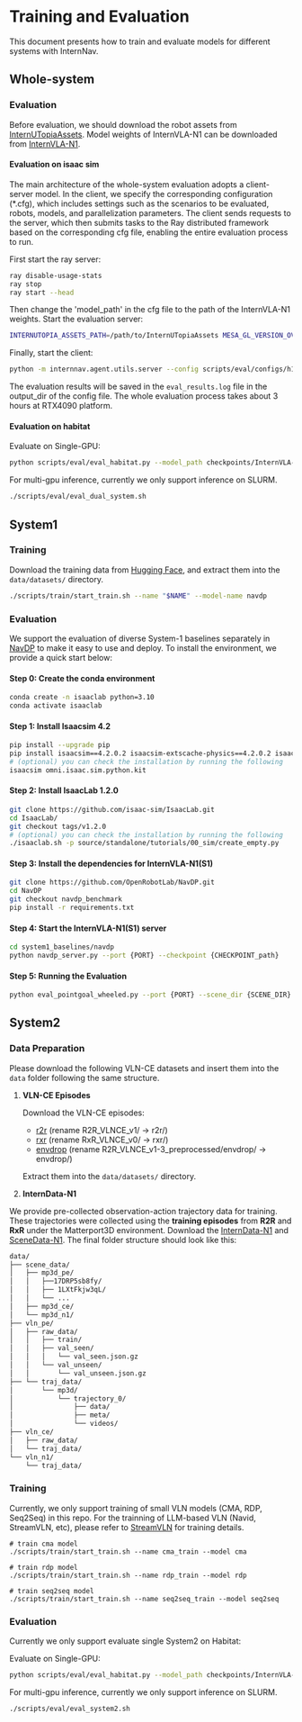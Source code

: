 # Training and Evaluation


This document presents how to train and evaluate models for different systems with InternNav.

## Whole-system

### Evaluation
Before evaluation, we should download the robot assets from [InternUTopiaAssets](https://huggingface.co/datasets/InternRobotics/Embodiments). Model weights of InternVLA-N1 can be downloaded from [InternVLA-N1](https://huggingface.co/InternRobotics/InternVLA-N1).

#### Evaluation on isaac sim
The main architecture of the whole-system evaluation adopts a client-server model. In the client, we specify the corresponding configuration (*.cfg), which includes settings such as the scenarios to be evaluated, robots, models, and parallelization parameters. The client sends requests to the server, which then submits tasks to the Ray distributed framework based on the corresponding cfg file, enabling the entire evaluation process to run.

First start the ray server:
```bash
ray disable-usage-stats
ray stop
ray start --head
```

Then change the 'model_path' in the cfg file to the path of the InternVLA-N1 weights. Start the evaluation server:
```bash
INTERNUTOPIA_ASSETS_PATH=/path/to/InternUTopiaAssets MESA_GL_VERSION_OVERRIDE=4.6 python scripts/eval/eval.py --config scripts/eval/configs/h1_internvla_n1_cfg.py
```

Finally, start the client:
```bash
python -m internnav.agent.utils.server --config scripts/eval/configs/h1_internvla_n1_cfg.py
```

The evaluation results will be saved in the `eval_results.log` file in the output_dir of the config file. The whole evaluation process takes about 3 hours at RTX4090 platform.


#### Evaluation on habitat
Evaluate on Single-GPU:

```bash
python scripts/eval/eval_habitat.py --model_path checkpoints/InternVLA-N1 --continuous_traj --output_path result/InternVLA-N1/val_unseen_32traj_8steps
```

For multi-gpu inference, currently we only support inference on SLURM.

```bash
./scripts/eval/eval_dual_system.sh
```


## System1

### Training

Download the training data from [Hugging Face](https://huggingface.co/datasets/InternRobotics/InternData-N1/), and extract them into the `data/datasets/` directory.

```bash
./scripts/train/start_train.sh --name "$NAME" --model-name navdp
```

### Evaluation

We support the evaluation of diverse System-1 baselines separately in [NavDP](https://github.com/InternRobotics/NavDP/tree/navdp_benchmark) to make it easy to use and deploy.
To install the environment, we provide a quick start below:
#### Step 0: Create the conda environment
```bash
conda create -n isaaclab python=3.10
conda activate isaaclab
```
#### Step 1: Install Isaacsim 4.2
```bash
pip install --upgrade pip
pip install isaacsim==4.2.0.2 isaacsim-extscache-physics==4.2.0.2 isaacsim-extscache-kit==4.2.0.2 isaacsim-extscache-kit-sdk==4.2.0.2 --extra-index-url https://pypi.nvidia.com
# (optional) you can check the installation by running the following
isaacsim omni.isaac.sim.python.kit
```

#### Step 2: Install IsaacLab 1.2.0
```bash
git clone https://github.com/isaac-sim/IsaacLab.git
cd IsaacLab/
git checkout tags/v1.2.0
# (optional) you can check the installation by running the following
./isaaclab.sh -p source/standalone/tutorials/00_sim/create_empty.py
```

#### Step 3: Install the dependencies for InternVLA-N1(S1)
```bash
git clone https://github.com/OpenRobotLab/NavDP.git
cd NavDP
git checkout navdp_benchmark
pip install -r requirements.txt
```
#### Step 4: Start the InternVLA-N1(S1) server
```bash
cd system1_baselines/navdp
python navdp_server.py --port {PORT} --checkpoint {CHECKPOINT_path}
```

#### Step 5: Running the Evaluation
```bash
python eval_pointgoal_wheeled.py --port {PORT} --scene_dir {SCENE_DIR}
```


## System2

### Data Preparation

Please download the following VLN-CE datasets and insert them into the `data` folder following the same structure.

1. **VLN-CE Episodes**

   Download the VLN-CE episodes:
   - [r2r](https://drive.google.com/file/d/18DCrNcpxESnps1IbXVjXSbGLDzcSOqzD/view) (rename R2R_VLNCE_v1/ -> r2r/)
   - [rxr](https://drive.google.com/file/d/145xzLjxBaNTbVgBfQ8e9EsBAV8W-SM0t/view) (rename RxR_VLNCE_v0/ -> rxr/)
   - [envdrop](https://drive.google.com/file/d/1fo8F4NKgZDH-bPSdVU3cONAkt5EW-tyr/view) (rename R2R_VLNCE_v1-3_preprocessed/envdrop/ -> envdrop/)

   Extract them into the `data/datasets/` directory.

2. **InternData-N1**

  We provide pre-collected observation-action trajectory data for training. These trajectories were collected using the **training episodes** from **R2R** and **RxR** under the Matterport3D environment. Download the [InternData-N1](https://huggingface.co/datasets/InternRobotics/InternData-N1) and [SceneData-N1](https://huggingface.co/datasets/InternRobotics/Scene-N1).
The final folder structure should look like this:
```bash
data/
├── scene_data/
│   ├── mp3d_pe/
│   │   ├──17DRP5sb8fy/
│   │   ├── 1LXtFkjw3qL/
│   │   └── ...
│   ├── mp3d_ce/
│   └── mp3d_n1/
├── vln_pe/
│   ├── raw_data/
│   │   ├── train/
│   │   ├── val_seen/
│   │   │   └── val_seen.json.gz
│   │   └── val_unseen/
│   │       └── val_unseen.json.gz
├── └── traj_data/
│       └── mp3d/
│           └── trajectory_0/
│               ├── data/
│               ├── meta/
│               └── videos/
├── vln_ce/
│   ├── raw_data/
│   └── traj_data/
└── vln_n1/
    └── traj_data/
```

### Training

Currently, we only support training of small VLN models (CMA, RDP, Seq2Seq) in this repo. For the trainning of LLM-based VLN (Navid, StreamVLN, etc), please refer to [StreamVLN](https://github.com/OpenRobotLab/StreamVLN) for training details.

```base
# train cma model
./scripts/train/start_train.sh --name cma_train --model cma

# train rdp model
./scripts/train/start_train.sh --name rdp_train --model rdp

# train seq2seq model
./scripts/train/start_train.sh --name seq2seq_train --model seq2seq
```
### Evaluation

Currently we only support evaluate single System2 on Habitat:

Evaluate on Single-GPU:

```bash
python scripts/eval/eval_habitat.py --model_path checkpoints/InternVLA-N1-S2 --mode system2 --output_path results/InternVLA-N1-S2/val_unseen \
```

For multi-gpu inference, currently we only support inference on SLURM.

```bash
./scripts/eval/eval_system2.sh
```
